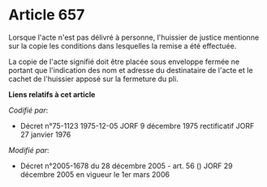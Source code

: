 # Article 657

Lorsque l'acte n'est pas délivré à personne, l'huissier de justice mentionne sur la copie les conditions dans lesquelles la
remise a été effectuée.

La copie de l'acte signifié doit être placée sous enveloppe fermée ne portant que l'indication des nom et adresse du
destinataire de l'acte et le cachet de l'huissier apposé sur la fermeture du pli.

**Liens relatifs à cet article**

_Codifié par_:

  - Décret n°75-1123 1975-12-05 JORF 9 décembre 1975 rectificatif JORF 27 janvier 1976

_Modifié par_:

  - Décret n°2005-1678 du 28 décembre 2005 - art. 56 () JORF 29 décembre 2005 en vigueur le 1er mars 2006
